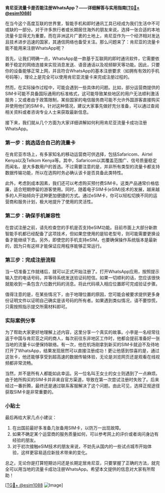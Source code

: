 **肯尼亚流量卡是否能注册WhatsApp？——详细解答与实用指南[[TG💪+ @esim1088](https://t.me/s/esim1088)]**

在当今这个高度互联的世界里，智能手机和即时通讯工具已经成为我们生活中不可或缺的一部分。对于许多旅行者或长期居住海外的朋友来说，选择一张合适的本地流量卡显得尤为重要。而在非洲这片广袤的土地上，肯尼亚作为一个经济相对发达且技术进步迅速的国家，其通信网络也备受关注。那么问题来了：肯尼亚的流量卡能不能用来注册WhatsApp呢？

首先，让我们明确一点，WhatsApp是一款基于互联网的即时通讯软件，它需要依赖于稳定的网络连接来实现消息发送、语音通话以及视频聊天等功能。因此，只要你的设备能够正常上网，并且符合WhatsApp的基本注册要求（如拥有有效的手机号码等），理论上是完全可以使用肯尼亚流量卡来完成注册过程的。

然而，在实际操作过程中，可能会遇到一些具体的问题。比如，部分运营商提供的SIM卡可能不具备国际通用的标准格式，这可能导致某些地区的用户无法顺利激活服务；又或者由于政策限制，某些国家的电信服务商可能不允许外国游客直接购买并使用他们的SIM卡。针对这种情况，建议大家事先做好充分准备，可以通过查阅相关资料或者咨询专业人士来获取最新信息。

接下来，我们就从几个方面为大家详细讲解如何利用肯尼亚流量卡成功注册WhatsApp。

### 第一步：挑选适合自己的流量卡

在肯尼亚市场上，有多家知名的移动运营商可供选择，包括Safaricom、Airtel Kenya以及Telkom Kenya等。其中，Safaricom以其覆盖范围广、信号质量稳定而闻名，是大多数用户的首选。不过需要注意的是，并非所有类型的流量卡都支持数据传输功能，所以在选购时务必确认该卡是否具备此类特性。

此外，考虑到成本因素，我们还可以考虑购买预付费SIM卡。这类产品通常价格低廉，适合短期停留的游客使用。同时，随着电子SIM卡(eSIM)技术的发展，越来越多的人开始倾向于这种更加便捷的方式。通过eSIM卡，你可以轻松切换不同的运营商和服务计划，极大地提升了使用的灵活性。

### 第二步：确保手机兼容性

在尝试注册之前，请先检查您的手机是否支持eSIM功能。目前市面上大部分新款智能手机都已经配备了这项技术，但如果您使用的是较老型号，则可能需要更换设备才能继续下去。另外，即使您的手机支持eSIM，也要确保操作系统版本是最新的，因为只有这样才能保证应用程序能够正常运行。

### 第三步：完成注册流程

当一切准备工作就绪后，就可以正式开始注册了。打开WhatsApp应用，按照提示输入您的电话号码，并等待系统发送验证码短信。如果一切顺利的话，您应该很快就能收到一条包含六位数代码的消息。将此代码填入相应位置即可完成验证步骤。

值得注意的是，在某些情况下，由于地理位置的原因，您可能会被要求提供更多身份证明文件以证明自己确实是该号码的所有者。如果遇到类似情况，请不要惊慌，只需按照指示提交所需材料即可。

### 实际案例分享

为了帮助大家更好地理解上述内容，这里分享一个真实的故事。小李是一名经常往返于中国与肯尼亚之间的商人，每次前往东非地区工作时，他都会提前准备好一张当地的流量卡以便保持联络。有一次，他在机场刚拿到新买的SIM卡就迫不及待地打开了WhatsApp，结果发现居然可以直接注册成功！更让他感到惊喜的是，通过这张卡，他还能够享受到超高速的数据传输体验，无论是浏览网页还是观看在线视频都非常流畅。

当然，并不是所有人都能如此幸运。另一位名叫王女士的女士则遇到了一点麻烦。由于她所购买的SIM卡并非来自官方渠道，导致在第一次尝试注册时失败了。后来经过一番折腾，最终还是通过联系客服解决了这个问题。由此可见，选择正规途径获取SIM卡是非常重要的。

### 小贴士

最后再给大家几点小建议：

1. 在出国前最好多准备几张备用SIM卡，以防万一出现故障。
2. 如果不确定某个运营商的服务质量如何，可以参考网上的评价或者询问身边有经验的朋友。
3. 对于初次接触eSIM技术的朋友来说，不妨先从国内的一些试点城市开始体验，这样更容易适应新技术带来的变化。

总之，无论你是打算短期访问还是长期定居肯尼亚，只要掌握了正确的方法，就完全可以用当地的流量卡成功注册WhatsApp。希望本文提供的信息对大家有所帮助！

[[TG💪+ @esim1088](https://t.me/s/esim1088) ![Image](https://i.postimg.cc/4NQfJmqS/Snipaste-2025-05-13-00-14-12.png)]